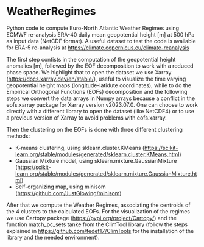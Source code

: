 # WeatherRegimes
Python code to compute Euro-North Atlantic Weather Regimes using ECMWF re-analysis ERA-40 daily mean geopotential height [m] at 500 hPa as input data (NetCDF format).
A useful dataset to test the code is available for ERA-5 re-analysis at https://climate.copernicus.eu/climate-reanalysis

The first step contists in the computation of the geopotential height anomalies [m], followed by the EOF decomposition to work with a reduced phase space.
We highlight that to open the dataset we use Xarray (https://docs.xarray.dev/en/stable/), useful to visualize the time varying geopotential height maps (longitude-latidute coordinates),
while to do the Empirical Orthogonal Functions (EOFs) decomposition and the following steps we convert the data arrays in Numpy arrays because a conflict in the eofs.xarray package for Xarray version v2023.07.0.
One can choose to work directly with a different library to open the dataset (like NetCDF4) or to use a previous version of Xarray to avoid problems with eofs.xarray.

Then the clustering on the EOFs is done with three different clustering methods:
- K-means clustering, using sklearn.cluster.KMeans (https://scikit-learn.org/stable/modules/generated/sklearn.cluster.KMeans.html)
- Gaussian Mixture model, using sklearn.mixture.GaussianMixture (https://scikit-learn.org/stable/modules/generated/sklearn.mixture.GaussianMixture.html)
- Self-organizing map, using minisom (https://github.com/JustGlowing/minisom)

After that we compute the Weather Regimes, associating the centroids of the 4 clusters to the calculated EOFs.
For the visualization of the regimes we use Cartopy package (https://pypi.org/project/Cartopy/) and the function match_pc_sets tanke from the ClimTool library 
(follow the steps explained in https://github.com/fedef17/ClimTools for the installation of the library and the needed environment).



